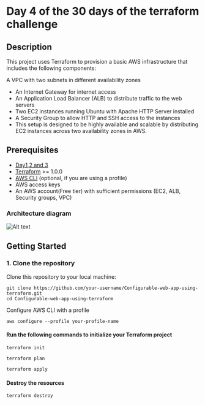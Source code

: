 # Day 4 of the 30 days of the terraform challenge

## Description
This project uses Terraform to provision a basic AWS infrastructure that includes the following components:

A VPC with two subnets in different availability zones
* An Internet Gateway for internet access
* An Application Load Balancer (ALB) to distribute traffic to the web servers
* Two EC2 instances running Ubuntu with Apache HTTP Server installed
* A Security Group to allow HTTP and SSH access to the instances
* This setup is designed to be highly available and scalable by distributing EC2 instances across two availability zones in AWS.

## Prerequisites

- [Day1,2 and 3](https://github.com/chiche-ds/30-Day-Terraform-challenge-/tree/main)
- [Terraform](https://www.terraform.io/downloads.html) >= 1.0.0
- [AWS CLI](https://aws.amazon.com/cli/) (optional, if you are using a profile)
- AWS access keys 
- An AWS account(Free tier) with sufficient permissions (EC2, ALB, Security groups, VPC)

### Architecture diagram
![Alt text](https://example.com/path/to/your/image.jpg)


## Getting Started

### 1. Clone the repository

Clone this repository to your local machine:

```
git clone https://github.com/your-username/Configurable-web-app-using-terraform.git
cd Configurable-web-app-using-terraform
```

Configure AWS CLI with a profile
```
aws configure --profile your-profile-name
```

#### Run the following commands to initialize your Terraform project

```
terraform init
```
```
terraform plan
```
```
terraform apply
```
#### Destroy the resources
```
terraform destroy
```
